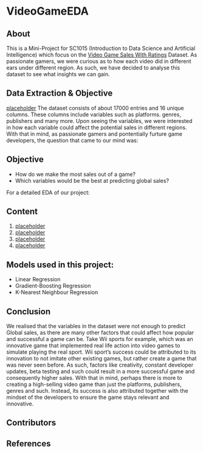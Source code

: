 # VideoGameEDA

## About

This is a Mini-Project for SC1015 (Introduction to Data Science and Artificial Intelligence) which focus on the [Video Game Sales With Ratings](https://www.kaggle.com/datasets/rush4ratio/video-game-sales-with-ratings) Dataset. As passionate gamers, we were curious as to how each video did in different ears under different region. As such, we have decided to analyse this dataset to see what insights we can gain.

## Data Extraction & Objective 
[placeholder]()
The dataset consists of about 17000 entries and 16 unique columns. These columns include variables such as platforms. genres, publishers and many more. Upon seeing the variables, we were interested in how each variable could affect the potential sales in different regions.
With that in mind, as passionate gamers and pontentially furture game developers, the question that came to our mind was: 
## Objective
- How do we make the most sales out of a game?
- Which variables would be the best at predicting global sales?

For a detailed EDA of our project:
## Content
1. [placeholder]()
2. [placeholder]()
3. [placeholder]()
4. [placeholder]()

## Models used in this project:
- Linear Regression
- Gradient-Boosting Regression
- K-Nearest Neighbour Regression
## Conclusion
We realised that the variables in the dataset were not enough to predict Global sales, as there are many other factors that could affect how popular and successful a game can be. Take Wii sports for example, which was an innovative game that implemented real life action into video games to simulate playing the real sport. Wii sport’s success could be attributed to its innovation to not imitate other existing games, but rather create a game that was never seen before. As such, factors like creativity, constant developer updates, beta testing and such could result in a more successful game and consequently higher sales. With that in mind, perhaps there is more to creating a high-selling video game than just the platforms, publishers, genres and such. Instead, its success is also attributed together with the mindset of the developers to ensure the game stays relevant and innovative. 


## Contributors


## References

